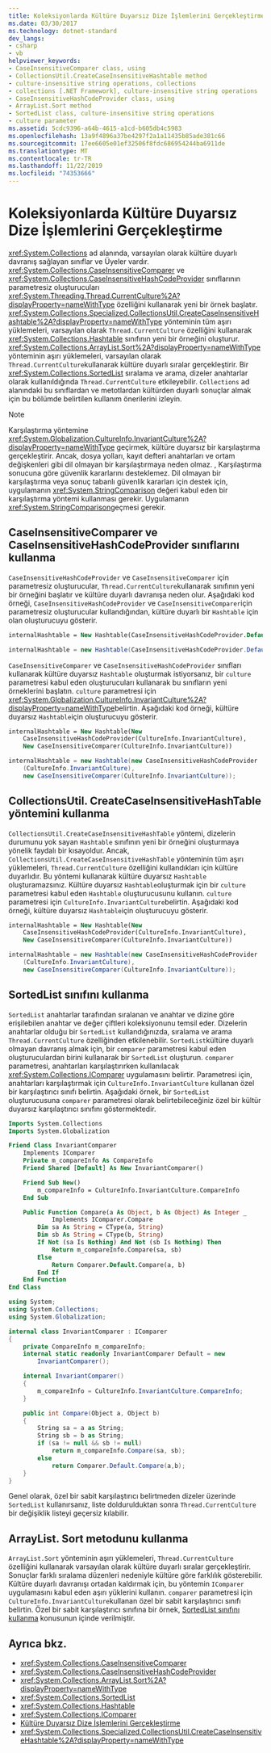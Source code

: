 ```yaml
---
title: Koleksiyonlarda Kültüre Duyarsız Dize İşlemlerini Gerçekleştirme
ms.date: 03/30/2017
ms.technology: dotnet-standard
dev_langs:
- csharp
- vb
helpviewer_keywords:
- CaseInsensitiveComparer class, using
- CollectionsUtil.CreateCaseInsensitiveHashtable method
- culture-insensitive string operations, collections
- collections [.NET Framework], culture-insensitive string operations
- CaseInsensitiveHashCodeProvider class, using
- ArrayList.Sort method
- SortedList class, culture-insensitive string operations
- culture parameter
ms.assetid: 5cdc9396-a64b-4615-a1cd-b605db4c5983
ms.openlocfilehash: 13a9f4896a37be4297f2a1a11435b85ade381c66
ms.sourcegitcommit: 17ee6605e01ef32506f8fdc686954244ba6911de
ms.translationtype: MT
ms.contentlocale: tr-TR
ms.lasthandoff: 11/22/2019
ms.locfileid: "74353666"
---
```

# <a name="performing-culture-insensitive-string-operations-in-collections"></a>Koleksiyonlarda Kültüre Duyarsız Dize İşlemlerini Gerçekleştirme

<xref:System.Collections> ad alanında, varsayılan olarak kültüre duyarlı davranış sağlayan sınıflar ve Üyeler vardır. <xref:System.Collections.CaseInsensitiveComparer> ve <xref:System.Collections.CaseInsensitiveHashCodeProvider> sınıflarının parametresiz oluşturucuları <xref:System.Threading.Thread.CurrentCulture%2A?displayProperty=nameWithType> özelliğini kullanarak yeni bir örnek başlatır. <xref:System.Collections.Specialized.CollectionsUtil.CreateCaseInsensitiveHashtable%2A?displayProperty=nameWithType> yönteminin tüm aşırı yüklemeleri, varsayılan olarak `Thread.CurrentCulture` özelliğini kullanarak <xref:System.Collections.Hashtable> sınıfının yeni bir örneğini oluşturur. <xref:System.Collections.ArrayList.Sort%2A?displayProperty=nameWithType> yönteminin aşırı yüklemeleri, varsayılan olarak `Thread.CurrentCulture`kullanarak kültüre duyarlı sıralar gerçekleştirir. Bir <xref:System.Collections.SortedList> sıralama ve arama, dizeler anahtarlar olarak kullanıldığında `Thread.CurrentCulture` etkileyebilir. `Collections` ad alanındaki bu sınıflardan ve metotlardan kültürden duyarlı sonuçlar almak için bu bölümde belirtilen kullanım önerilerini izleyin.

> [!NOTE]
> Karşılaştırma yöntemine <xref:System.Globalization.CultureInfo.InvariantCulture%2A?displayProperty=nameWithType> geçirmek, kültüre duyarsız bir karşılaştırma gerçekleştirir. Ancak, dosya yolları, kayıt defteri anahtarları ve ortam değişkenleri gibi dil olmayan bir karşılaştırmaya neden olmaz. , Karşılaştırma sonucuna göre güvenlik kararlarını desteklemez. Dil olmayan bir karşılaştırma veya sonuç tabanlı güvenlik kararları için destek için, uygulamanın <xref:System.StringComparison> değeri kabul eden bir karşılaştırma yöntemi kullanması gerekir. Uygulamanın <xref:System.StringComparison>geçmesi gerekir.

## <a name="using-the-caseinsensitivecomparer-and-caseinsensitivehashcodeprovider-classes"></a>CaseInsensitiveComparer ve CaseInsensitiveHashCodeProvider sınıflarını kullanma

`CaseInsensitiveHashCodeProvider` ve `CaseInsensitiveComparer` için parametresiz oluşturucular, `Thread.CurrentCulture`kullanarak sınıfının yeni bir örneğini başlatır ve kültüre duyarlı davranışa neden olur. Aşağıdaki kod örneği, `CaseInsensitiveHashCodeProvider` ve `CaseInsensitiveComparer`için parametresiz oluşturucular kullandığından, kültüre duyarlı bir `Hashtable` için olan oluşturucuyu gösterir.

```vb
internalHashtable = New Hashtable(CaseInsensitiveHashCodeProvider.Default, CaseInsensitiveComparer.Default)
```

```csharp
internalHashtable = new Hashtable(CaseInsensitiveHashCodeProvider.Default, CaseInsensitiveComparer.Default);
```

`CaseInsensitiveComparer` ve `CaseInsensitiveHashCodeProvider` sınıfları kullanarak kültüre duyarsız `Hashtable` oluşturmak istiyorsanız, bir `culture` parametresi kabul eden oluşturucuları kullanarak bu sınıfların yeni örneklerini başlatın. `culture` parametresi için <xref:System.Globalization.CultureInfo.InvariantCulture%2A?displayProperty=nameWithType>belirtin. Aşağıdaki kod örneği, kültüre duyarsız `Hashtable`için oluşturucuyu gösterir.

```vb
internalHashtable = New Hashtable(New
    CaseInsensitiveHashCodeProvider(CultureInfo.InvariantCulture),
    New CaseInsensitiveComparer(CultureInfo.InvariantCulture))
```

```csharp
internalHashtable = new Hashtable(new CaseInsensitiveHashCodeProvider
    (CultureInfo.InvariantCulture),
    new CaseInsensitiveComparer(CultureInfo.InvariantCulture));
```

## <a name="using-the-collectionsutilcreatecaseinsensitivehashtable-method"></a>CollectionsUtil. CreateCaseInsensitiveHashTable yöntemini kullanma

`CollectionsUtil.CreateCaseInsensitiveHashTable` yöntemi, dizelerin durumunu yok sayan `Hashtable` sınıfının yeni bir örneğini oluşturmaya yönelik faydalı bir kısayoldur. Ancak, `CollectionsUtil.CreateCaseInsensitiveHashTable` yönteminin tüm aşırı yüklemeleri, `Thread.CurrentCulture` özelliğini kullandıkları için kültüre duyarlıdır. Bu yöntemi kullanarak kültüre duyarsız `Hashtable` oluşturamazsınız. Kültüre duyarsız `Hashtable`oluşturmak için bir `culture` parametresi kabul eden `Hashtable` oluşturucusunu kullanın. `culture` parametresi için `CultureInfo.InvariantCulture`belirtin. Aşağıdaki kod örneği, kültüre duyarsız `Hashtable`için oluşturucuyu gösterir.

```vb
internalHashtable = New Hashtable(New
    CaseInsensitiveHashCodeProvider(CultureInfo.InvariantCulture),
    New CaseInsensitiveComparer(CultureInfo.InvariantCulture))
```

```csharp
internalHashtable = new Hashtable(new CaseInsensitiveHashCodeProvider
    (CultureInfo.InvariantCulture),
    new CaseInsensitiveComparer(CultureInfo.InvariantCulture));
```

<a name="cpconperformingculture-insensitivestringoperationsincollectionsanchor1"></a>

## <a name="using-the-sortedlist-class"></a>SortedList sınıfını kullanma

`SortedList` anahtarlar tarafından sıralanan ve anahtar ve dizine göre erişilebilen anahtar ve değer çiftleri koleksiyonunu temsil eder. Dizelerin anahtarlar olduğu bir `SortedList` kullandığınızda, sıralama ve arama `Thread.CurrentCulture` özelliğinden etkilenebilir. `SortedList`kültüre duyarlı olmayan davranış almak için, bir `comparer` parametresi kabul eden oluşturuculardan birini kullanarak bir `SortedList` oluşturun. `comparer` parametresi, anahtarları karşılaştırırken kullanılacak <xref:System.Collections.IComparer> uygulamasını belirtir. Parametresi için, anahtarları karşılaştırmak için `CultureInfo.InvariantCulture` kullanan özel bir karşılaştırıcı sınıfı belirtin. Aşağıdaki örnek, bir `SortedList` oluşturucusuna `comparer` parametresi olarak belirtebileceğiniz özel bir kültür duyarsız karşılaştırıcı sınıfını göstermektedir.

```vb
Imports System.Collections
Imports System.Globalization

Friend Class InvariantComparer
    Implements IComparer
    Private m_compareInfo As CompareInfo
    Friend Shared [Default] As New InvariantComparer()

    Friend Sub New()
        m_compareInfo = CultureInfo.InvariantCulture.CompareInfo
    End Sub

    Public Function Compare(a As Object, b As Object) As Integer _
            Implements IComparer.Compare
        Dim sa As String = CType(a, String)
        Dim sb As String = CType(b, String)
        If Not (sa Is Nothing) And Not (sb Is Nothing) Then
            Return m_compareInfo.Compare(sa, sb)
        Else
            Return Comparer.Default.Compare(a, b)
        End If
    End Function
End Class
```

```csharp
using System;
using System.Collections;
using System.Globalization;

internal class InvariantComparer : IComparer
{
    private CompareInfo m_compareInfo;
    internal static readonly InvariantComparer Default = new
        InvariantComparer();

    internal InvariantComparer()
    {
        m_compareInfo = CultureInfo.InvariantCulture.CompareInfo;
    }

    public int Compare(Object a, Object b)
    {
        String sa = a as String;
        String sb = b as String;
        if (sa != null && sb != null)
            return m_compareInfo.Compare(sa, sb);
        else
            return Comparer.Default.Compare(a,b);
    }
}
```

Genel olarak, özel bir sabit karşılaştırıcı belirtmeden dizeler üzerinde `SortedList` kullanırsanız, liste doldurulduktan sonra `Thread.CurrentCulture` bir değişiklik listeyi geçersiz kılabilir.

## <a name="using-the-arraylistsort-method"></a>ArrayList. Sort metodunu kullanma

`ArrayList.Sort` yönteminin aşırı yüklemeleri, `Thread.CurrentCulture` özelliğini kullanarak varsayılan olarak kültüre duyarlı sıralar gerçekleştirir. Sonuçlar farklı sıralama düzenleri nedeniyle kültüre göre farklılık gösterebilir. Kültüre duyarlı davranışı ortadan kaldırmak için, bu yöntemin `IComparer` uygulamasını kabul eden aşırı yüklerini kullanın. `comparer` parametresi için `CultureInfo.InvariantCulture`kullanan özel bir sabit karşılaştırıcı sınıfı belirtin. Özel bir sabit karşılaştırıcı sınıfına bir örnek, [SortedList sınıfını kullanma](#cpconperformingculture-insensitivestringoperationsincollectionsanchor1) konusunun içinde verilmiştir.

## <a name="see-also"></a>Ayrıca bkz.

- <xref:System.Collections.CaseInsensitiveComparer>
- <xref:System.Collections.CaseInsensitiveHashCodeProvider>
- <xref:System.Collections.ArrayList.Sort%2A?displayProperty=nameWithType>
- <xref:System.Collections.SortedList>
- <xref:System.Collections.Hashtable>
- <xref:System.Collections.IComparer>
- [Kültüre Duyarsız Dize İşlemlerini Gerçekleştirme](../../../docs/standard/globalization-localization/performing-culture-insensitive-string-operations.md)
- <xref:System.Collections.Specialized.CollectionsUtil.CreateCaseInsensitiveHashtable%2A?displayProperty=nameWithType>
